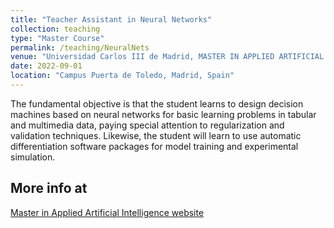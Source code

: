 ```yaml
---
title: "Teacher Assistant in Neural Networks"
collection: teaching
type: "Master Course"
permalink: /teaching/NeuralNets
venue: "Universidad Carlos III de Madrid, MASTER IN APPLIED ARTIFICIAL INTELLIGENCE"
date: 2022-09-01
location: "Campus Puerta de Toledo, Madrid, Spain"
---
```


The fundamental objective is that the student learns to design decision machines based on neural networks for basic learning problems in tabular and multimedia data, paying special attention to regularization and validation techniques. Likewise, the student will learn to use automatic differentiation software packages for model training and experimental simulation.

More info at 
------
[Master in Applied Artificial Intelligence website](https://www.uc3m.es/master/applied-artificial-intelligence)
